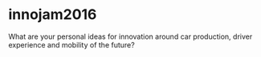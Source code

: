 # innojam2016

What are your personal ideas for innovation around car production, driver experience and mobility of the future?

